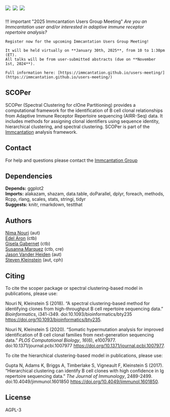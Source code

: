 # [![](http://cranlogs.r-pkg.org/badges/grand-total/scoper)](https://www.r-pkg.org/pkg/scoper) [![](https://cranlogs.r-pkg.org/badges/scoper)](https://www.r-pkg.org/pkg/scoper) [![](https://img.shields.io/static/v1?label=AIRR-C%20sw-tools%20v1&message=compliant&color=008AFF&labelColor=000000&style=plastic)](https://docs.airr-community.org/en/stable/swtools/airr_swtools_standard.html)

!!! important "2025 Immcantation Users Group Meeting"
    *Are you an Immcantation user and/or interested in adaptive immune receptor repertoire analysis?*
    
    Register now for the upcoming Immcantation Users Group Meeting!
    
    It will be held virtually on **January 30th, 2025**, from 10 to 1:30pm (ET).
    All talks will be from user-submitted abstracts (due on **November 1st, 2024**).

    Full information here: [https://immcantation.github.io/users-meeting/](https://immcantation.github.io/users-meeting/)

SCOPer
-------------------------------------------------------------------------------

SCOPer (Spectral Clustering for clOne Partitioning) provides a computational framework for the identification of B cell 
clonal relationships from Adaptive Immune Receptor Repertoire sequencing 
(AIRR-Seq) data. It includes methods for assigning clonal identifiers using
sequence identity, hierarchical clustering, and spectral clustering.
SCOPer is part of the [Immcantation](http://immcantation.readthedocs.io) 
analysis framework.

Contact
-------------------------------------------------------------------------------

For help and questions please contact the 
[Immcantation Group](mailto:immcantation@googlegroups.com)


## Dependencies

**Depends:** ggplot2  
**Imports:** alakazam, shazam, data.table, doParallel, dplyr, foreach, methods, Rcpp, rlang, scales, stats, stringi, tidyr  
**Suggests:** knitr, rmarkdown, testthat


## Authors

[Nima Nouri](mailto:nima.nouri@yale.edu) (aut)  
[Edel Aron](mailto:edel.aron@yale.edu) (ctb)  
[Gisela Gabernet](mailto:gisela.gabernet@yale.edu) (ctb)  
[Susanna Marquez](mailto:susanna.marquez@yale.edu) (ctb, cre)  
[Jason Vander Heiden](mailto:jason.vanderheiden@gmail.com) (aut)  
[Steven Kleinstein](mailto:steven.kleinstein@yale.edu) (aut, cph)


## Citing

To cite the scoper package or spectral clustering-based model in publications, please use:

  Nouri N, Kleinstein S (2018). “A spectral clustering-based method for identifying clones from high-throughput B cell repertoire
  sequencing data.” _Bioinformatics_, i341-i349. doi:10.1093/bioinformatics/bty235
  <https://doi.org/10.1093/bioinformatics/bty235>.

Nouri N, Kleinstein S (2020). “Somatic hypermutation analysis for improved identification of B cell clonal families from
next-generation sequencing data.” _PLOS Computational Biology_, *16*(6), e1007977. doi:10.1371/journal.pcbi.1007977
<https://doi.org/10.1371/journal.pcbi.1007977>.

To cite the hierarchical clustering-based model in publications, please use:

  Gupta N, Adams K, Briggs A, Timberlake S, Vigneault F, Kleinstein S (2017). “Hierarchical clustering can identify B cell clones
  with high confidence in Ig repertoire sequencing data.” _The Journal of Immunology_, 2489-2499. doi:10.4049/jimmunol.1601850
  <https://doi.org/10.4049/jimmunol.1601850>.



## License

AGPL-3
